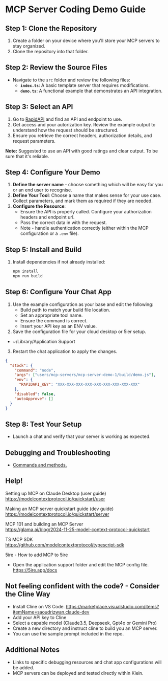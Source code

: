 # MCP Server Coding Demo Guide

## Step 1: Clone the Repository

1. Create a folder on your device where you'll store your MCP servers to stay organized.
2. Clone the repository into that folder.

## Step 2: Review the Source Files

- Navigate to the `src` folder and review the following files:
  - **`index.ts`**: A basic template server that requires modifications.
  - **`demo.ts`**: A functional example that demonstrates an API integration.

## Step 3: Select an API

1. Go to [RapidAPI](https://rapidapi.com/) and find an API and endpoint to use.
2. Get access and your autorization key. Review the example output to understand how the request should be structured.
3. Ensure you retrieve the correct headers, authorization details, and request parameters.

**Note:** Suggested to use an API with good ratings and clear output. To be sure that it's reliable.

## Step 4: Configure Your Demo

1. **Define the server name** - choose something which will be easy for you or an end user to recognise.
2. **Define Your Tool**: Choose a name that makes sense for your use case. Collect parameters, and mark them as required if they are needed.
3. **Configure the Resource**:
   - Ensure the API is properly called. Configure your authorization headers and endpoint url.
   - Pass the correct data in with the request.
   - Note - handle authentication correctly (either within the MCP configuration or a `.env` file).

## Step 5: Install and Build

1. Install dependencies if not already installed:
   ```bash
   npm install
   npm run build
   ```

## Step 6: Configure Your Chat App

1. Use the example configuration as your base and edit the following:
   - Build path to match your build file location.
   - Set an appropriate tool name.
   - Ensure the command is correct.
   - Insert your API key as an ENV value.
2. Save the configuration file for your cloud desktop or 5ier setup.
- ~/Library/Application Support
3. Restart the chat application to apply the changes.

```json
{
  "stock": {
    "command": "node",
    "args": ["users/mcp-servers/mcp-server-demo-1/build/demo.js"],
    "env": {
      "RAPIDAPI_KEY": "XXX-XXX-XXX-XXX-XXX-XXX-XXX-XXX-XXX"
    },
    "disabled": false,
    "autoApprove": []
  }
}
```

## Step 8: Test Your Setup

- Launch a chat and verify that your server is working as expected.

## Debugging and Troubleshooting

- [Commands and methods.](https://modelcontextprotocol.io/docs/tools/debugging)

## Help!

Setting up MCP on Claude Desktop (user guide)  
https://modelcontextprotocol.io/quickstart/user

Making an MCP server quickstart guide (dev guide)  
https://modelcontextprotocol.io/quickstart/server

MCP 101 and building an MCP Server  
https://glama.ai/blog/2024-11-25-model-context-protocol-quickstart

TS MCP SDK  
https://github.com/modelcontextprotocol/typescript-sdk

5ire - How to add MCP to 5ire
- Open the application support folder and edit the MCP config file.  
  https://5ire.app/docs

## Not feeling confident with the code? - Consider the Cline Way

- Install Cline on VS Code. https://marketplace.visualstudio.com/items?itemName=saoudrizwan.claude-dev
- Add your API key to Cline
- Select a capable model (Claude3.5, Deepseek, Gpt4o or Gemini Pro)
- Create a new directory and instruct cline to build you an MCP server.
- You can use the sample prompt included in the repo.

## Additional Notes

- Links to specific debugging resources and chat app configurations will be added.
- MCP servers can be deployed and tested directly within Klein.
